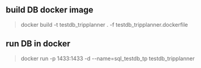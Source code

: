 ## build DB docker image

> docker build -t testdb_tripplanner . -f testdb_tripplanner.dockerfile

## run DB in docker

> docker run -p 1433:1433 -d --name=sql_testdb_tp testdb_tripplanner